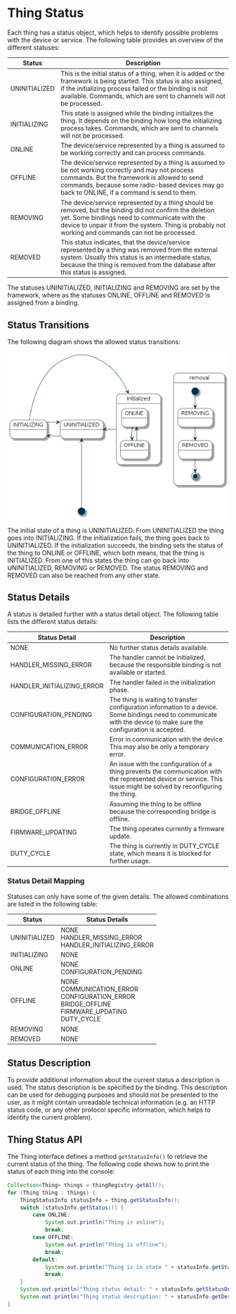 # Thing Status

Each thing has a status object, which helps to identify possible problems with the device or service. The following table provides an overview of the different statuses:

| Status        | Description |
|---------------|-------------|
| UNINITIALIZED | This is the initial status of a thing, when it is added or the framework is being started. This status is also assigned, if the initializing process failed or the binding is not available. Commands, which are sent to channels will not be processed.
| INITIALIZING  | This state is assigned while the binding initializes the thing. It depends on the binding how long the initializing process takes. Commands, which are sent to channels will not be processed.
| ONLINE        | The device/service represented by a thing is assumed to be working correctly and can process commands.
| OFFLINE       | The device/service represented by a thing is assumed to be not working correctly and may not process commands. But the framework is allowed to send commands, because some radio-based devices may go back to ONLINE, if a command is send to them. 
| REMOVING      | The device/service represented by a thing should be removed, but the binding did not confirm the deletion yet. Some bindings need to communicate with the device to unpair it from the system. Thing is probably not working and commands can not be processed.
| REMOVED       | This status indicates, that the device/service represented by a thing was removed from the external system. Usually this status is an intermediate status, because the thing is removed from the database after this status is assigned.

The statuses UNINITIALIZED, INITIALIZING and REMOVING are set by the framework, where as the statuses ONLINE, OFFLINE and REMOVED is assigned from a binding.

## Status Transitions

The following diagram shows the allowed status transitions:

![Status Transitions](diagrams/status_transitions.png)

The initial state of a thing is UNINITIALIZED. From UNINITIALIZED the thing goes into INITIALIZING. If the initialization fails, the thing goes back to UNINITIALIZED. If the initialization succeeds, the binding sets the status of the thing to ONLINE or OFFLINE, which both means, that the thing is INITIALIZED. From one of this states the thing can go back into UNINITIALIZED, REMOVING or REMOVED. The status REMOVING and REMOVED can also be reached from any other state. 

## Status Details

A status is detailed further with a status detail object. The following table lists the different status details:

| Status Detail              | Description | 
|----------------------------|-------------| 
| NONE                       | No further status details available. |
| HANDLER_MISSING_ERROR      | The handler cannot be initialized, because the responsible binding is not available or started. | 
| HANDLER_INITIALIZING_ERROR | The handler failed in the initialization phase. |
| CONFIGURATION_PENDING      | The thing is waiting to transfer configuration information to a device. Some bindings need to communicate with the device to make sure the configuration is accepted. | 
| COMMUNICATION_ERROR        | Error in communication with the device. This may also be only a temporary error. |
| CONFIGURATION_ERROR        | An issue with the configuration of a thing prevents the communication with the represented device or service. This issue might be solved by reconfiguring the thing. | 
| BRIDGE_OFFLINE             | Assuming the thing to be offline because the corresponding bridge is offline. | 
| FIRMWARE_UPDATING          | The thing operates currently a firmware update. | 
| DUTY_CYCLE                 | The thing is currently in DUTY_CYCLE state, which means it is blocked for further usage. | 

### Status Detail Mapping

Statuses can only have some of the given details. The allowed combinations are listed in the following table:

| Status        | Status Details |
|---------------|----------------|
| UNINITIALIZED | NONE<br>HANDLER_MISSING_ERROR<br>HANDLER_INITIALIZING_ERROR |
| INITIALIZING  | NONE |
| ONLINE        | NONE<br>CONFIGURATION_PENDING | 
| OFFLINE       | NONE<br>COMMUNICATION_ERROR<br>CONFIGURATION_ERROR<br>BRIDGE_OFFLINE<br>FIRMWARE_UPDATING<br>DUTY_CYCLE | 
| REMOVING      | NONE | 
| REMOVED       | NONE | 

## Status Description 

To provide additional information about the current status a description is used. The status description is be specified by the binding. This description can be used for debugging purposes and should not be presented to the user, as it might contain unreadable technical information (e.g. an HTTP status code, or any other protocol specific information, which helps to identify the current problem).

## Thing Status API

The Thing interface defines a method `getStatusInfo()` to retrieve the current status of the thing. The following code shows how to print the status of each thing into the console:

```java
Collection<Thing> things = thingRegistry.getAll();
for (Thing thing : things) {
    ThingStatusInfo statusInfo = thing.getStatusInfo();
    switch (statusInfo.getStatus()) {
        case ONLINE:
            System.out.println("Thing is online");
            break;
        case OFFLINE:
            System.out.println("Thing is offline");
            break;
        default:
            System.out.println("Thing is in state " + statusInfo.getStatus());
            break;
    }
    System.out.println("Thing status detail: " + statusInfo.getStatusDetail());
    System.out.println("Thing status description: " + statusInfo.getDescription());
}
```
